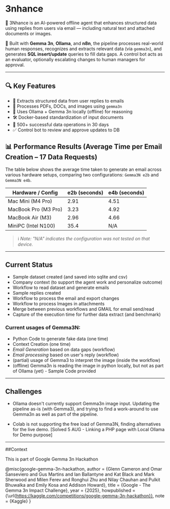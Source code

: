 # 3nhance
🚀 3Nhance is an AI-powered offline agent that enhances structured data using replies from users via email — including natural text and attached documents or images.

🧠 Built with **Gemma 3n**, **Ollama**, and **n8n**, the pipeline processes real-world human responses, recognizes and extracts relevant data (via `gemma3n`), and generates **SQL insert/update** queries to fill data gaps. A control bot acts as an evaluator, optionally escalating changes to human managers for approval.

---

## 🔍 Key Features

- 📧 Extracts structured data from user replies to emails
- 🧾 Processes PDFs, DOCs, and images using `gemma3n`
- 🧠 Uses Ollama + Gemma 3n locally (offline) for reasoning
- 🛠️ Docker-based standardization of input documents
- 🧪 500+ successful data operations in 30 days
- ✅ Control bot to review and approve updates to DB


## 📊 Performance Results (Average Time per Email Creation – 17 Data Requests)

The table below shows the average time taken to generate an email across various hardware setups, comparing two configurations: `Gemma3N e2b` and `Gemma3N e4b`.

| Hardware / Config    | e2b (seconds) | e4b (seconds) |
|----------------------|---------------|---------------|
| Mac Mini (M4 Pro)    | 2.91          | 4.51          |
| MacBook Pro (M3 Pro) | 3.23          | 4.92          |
| MacBook Air (M3)     | 2.96          | 4.66          |
| MiniPC (Intel N100)  | 35.4          | N/A           |

> ℹ️ *Note: "N/A" indicates the configuration was not tested on that device.*

---

## Current Status

- Sample dataset created (and saved into sqlite and csv)
- Company context (to support the agent work and personalize outcome)
- Workflow to read dataset and generate emails 
- Sample replies created
- Workflow to process the email and export changes
- Workflow to process Images in attachments
- Merge between previous workflows and GMAIL for email send/read
- Capture of the execution time for further data extract (and benchmark)


### Current usages of Gemma3N:
- Python Code to generate fake data (one time)
- Context Creation (one time)
- *Email Generation* based on data gaps (workflow)
- *Email processing* based on user's reply (workflow)
- (partial) usage of Gemma3 to interpret the image (inside the workflow)
- (offline) Gemma3n is reading the image in python locally, but not as part of Ollama (yet) - Sample Code provided

---

## Challenges

- Ollama doesn't currently support Gemma3n image input. Updating the pipeline as-is (with Gemma3), and trying to find a work-around to use Gemma3n as well as part of the pipeline.

- Colab is not supporting the free load of Gemma3N, finding alternatives for the live demo. [Solved 5 AUG - Linking a PHP page with Local Ollama for Demo purpose]


--- 

##Context

This is part of Google Gemma 3n Hackathon

@misc{google-gemma-3n-hackathon,
    author = {Glenn Cameron and Omar Sanseviero and Gus Martins and Ian Ballantyne and Kat Black and Mark Sherwood and Milen Ferev and Ronghui Zhu and Nilay Chauhan and Pulkit Bhuwalka and Emily Kosa and Addison Howard},
    title = {Google - The Gemma 3n Impact Challenge},
    year = {2025},
    howpublished = {\url{https://kaggle.com/competitions/google-gemma-3n-hackathon}},
    note = {Kaggle}
}



